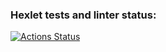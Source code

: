 ### Hexlet tests and linter status:
[![Actions Status](https://github.com/fourth36/data-analytics-project-92/actions/workflows/hexlet-check.yml/badge.svg)](https://github.com/fourth36/data-analytics-project-92/actions)